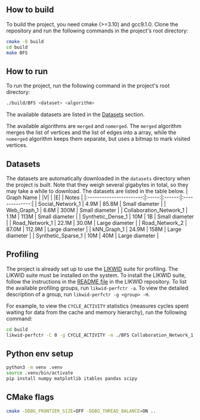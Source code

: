 ## How to build
To build the project, you need cmake (>=3.10) and gcc9.1.0. Clone the repository and run the following commands in the project's root directory:
```bash
cmake -B build
cd build
make BFS
```

## How to run
To run the project, run the following command in the project's root directory:
```bash
./build/BFS <dataset> <algorithm>
```
The available datasets are listed in the [Datasets](#datasets) section.

The available algorithms are `merged` and `nomerged`. The `merged` algorithm merges the list of vertices and the list of edges into a array, while the `nomerged` algorithm keeps them separate, but uses a bitmap to mark visited vertices.

## Datasets
The datasets are automatically downloaded in the `datasets` directory when the project is built. Note that they weigh several gigabytes in total, so they may take a while to download. The datasets are listed in the table below.
|        Graph Name       | \|V\| |  \|E\| |      Notes     |
|:-----------------------:|:-----:|:------:|:--------------:|
| Social_Network_1        | 4.9M  | 85.8M  | Small diameter |
| Web_Graph_1             | 6.6M  | 300M   | Small diameter |
| Collaboration_Network_1 | 1.1M  | 113M   | Small diameter |
| Synthetic_Dense_1       | 10M   | 1B     | Small diameter |
| Road_Network_1          | 22.1M | 30.0M  | Large diameter |
| Road_Network_2          | 87.0M | 112.9M | Large diameter |
| kNN_Graph_1             | 24.9M | 158M   | Large diameter |
| Synthetic_Sparse_1      | 10M   | 40M    | Large diameter |

## Profiling
The project is already set up to use the [LIKWID](https://github.com/RRZE-HPC/likwid) suite for profiling. The LIKWID suite must be installed on the system. To install the LIKWID suite, follow the instructions in the [README file](https://github.com/RRZE-HPC/likwid?tab=readme-ov-file#download-build-and-install) in the LIKWID repository. To list the available profiling groups, run `likwid-perfctr -a`. To view the detailed description of a group, run `likwid-perfctr -g <group> -H`.

For example, to view the `CYCLE_ACTIVITY` statistics (measures cycles spent waiting for data from the cache and memory hierarchy), run the following command:
```bash
cd build
likwid-perfctr -C 0 -g CYCLE_ACTIVITY -m ./BFS Collaboration_Network_1 merged
```


## Python env setup

```bash
python3 -m venv .venv
source .venv/bin/activate
pip install numpy matplotlib itables pandas scipy
```

## CMake flags
```bash
cmake -DDBG_FRONTIER_SIZE=OFF -DDBG_THREAD_BALANCE=ON ..
```